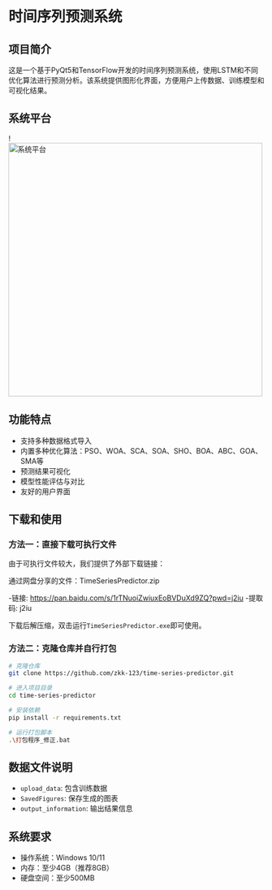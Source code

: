 # 时间序列预测系统

## 项目简介

这是一个基于PyQt5和TensorFlow开发的时间序列预测系统，使用LSTM和不同优化算法进行预测分析。该系统提供图形化界面，方便用户上传数据、训练模型和可视化结果。

## 系统平台
!<img src="https://github.com/user-attachments/assets/817d18fe-9a25-4846-8051-f0731996faa5" width="500" alt="系统平台">


## 功能特点

- 支持多种数据格式导入
- 内置多种优化算法：PSO、WOA、SCA、SOA、SHO、BOA、ABC、GOA、SMA等
- 预测结果可视化
- 模型性能评估与对比
- 友好的用户界面

## 下载和使用

### 方法一：直接下载可执行文件

由于可执行文件较大，我们提供了外部下载链接：

通过网盘分享的文件：TimeSeriesPredictor.zip

-链接: https://pan.baidu.com/s/1rTNuoiZwiuxEoBVDuXd9ZQ?pwd=j2iu 
-提取码: j2iu

下载后解压缩，双击运行`TimeSeriesPredictor.exe`即可使用。

### 方法二：克隆仓库并自行打包

```bash
# 克隆仓库
git clone https://github.com/zkk-123/time-series-predictor.git

# 进入项目目录
cd time-series-predictor

# 安装依赖
pip install -r requirements.txt

# 运行打包脚本
.\打包程序_修正.bat
```

## 数据文件说明

- `upload_data`: 包含训练数据
- `SavedFigures`: 保存生成的图表
- `output_information`: 输出结果信息

## 系统要求

- 操作系统：Windows 10/11
- 内存：至少4GB（推荐8GB）
- 硬盘空间：至少500MB 
